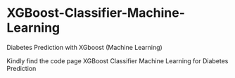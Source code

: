 # XGBoost-Classifier-Machine-Learning
Diabetes Prediction with XGboost (Machine Learning)

Kindly find the code page XGBoost Classifier Machine Learning for Diabetes Prediction
